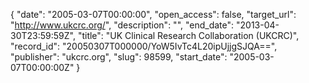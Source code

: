 {
  "date": "2005-03-07T00:00:00", 
  "open_access": false, 
  "target_url": "http://www.ukcrc.org/", 
  "description": "", 
  "end_date": "2013-04-30T23:59:59Z", 
  "title": "UK Clinical Research Collaboration (UKCRC)", 
  "record_id": "20050307T000000/YoW5IvTc4L20ipUjjgSJQA==", 
  "publisher": "ukcrc.org", 
  "slug": 98599, 
  "start_date": "2005-03-07T00:00:00Z"
}

